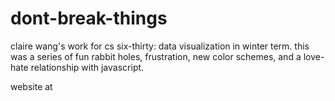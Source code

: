# dont-break-things

claire wang's work for cs six-thirty: data visualization in winter term. this was a series of fun rabbit holes, frustration, new color schemes, and a love-hate relationship with javascript.

website at 
